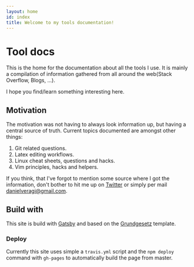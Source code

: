 ```yaml
---
layout: home
id: index
title: Welcome to my tools documentation!
---
```


# Tool docs

This is the home for the documentation about all the tools I use.
It is mainly a compilation of information gathered from all around the web(Stack Overflow, Blogs, ...).

I hope you find/learn something interesting here.

## Motivation

The motivation was not having to always look information up, but having a central source of truth.
Current topics documented are amongst other things:

1. Git related questions.
2. Latex editing workflows.
3. Linux cheat sheets, questions and hacks.
4. Vim principles, hacks and helpers.

If you think, that I've forgot to mention some source where I got the information, don't bother to hit me up on [Twitter](https://twitter.com/DVG3012) or simply per mail [danielveragi@gmail.com](mailto:danielveragi@gmail.com).

## Build with

This site is build with [Gatsby](https://www.gatsbyjs.org) and based on the [Grundgesetz](https://grundgesetz-skeleton.kata-ai.now.sh/) template.

### Deploy

Currently this site uses simple a `travis.yml` script and the `npm deploy` command with `gh-pages` to automatically build the page from master.

